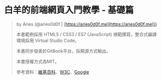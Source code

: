 # 白羊的前端網頁入門教學 - 基礎篇

> by Aries \(@aries0d0f \| [https://aries0d0f.me](https://aries0d0f.me)\)
>
> 本書範例採用 HTML5 / CSS3 / ES7 \(JavaScript\) 規範撰寫，整合式編譯環境採用 Virtual Studio Code。
>
> 本書同步發表於GitBook平台，採開源方式輸出。
>
> 本書授權方式為MIT。
>
> 參考資料：[維基百科](https://wikipedia.org/)、[W3C](https://www.w3.org/)、[Google](https://google.com)




